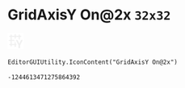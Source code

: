 # GridAxisY On@2x `32x32`
<img src="/img/GridAxisY%20On@2x.png" width=32 height=32>

``` CSharp
EditorGUIUtility.IconContent("GridAxisY On@2x")
```
```
-1244613471275864392
```
